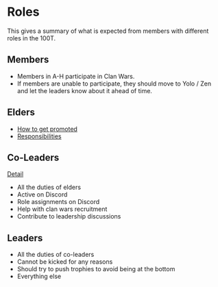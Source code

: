 # Roles

This gives a summary of what is expected from members with different roles in the 100T.

## Members

* Members in A-H participate in Clan Wars.
* If members are unable to participate, they should move to Yolo / Zen and let the leaders know about it ahead of time.

## Elders

* [How to get promoted](elders)
* [Responsibilities](elders?id=responsibilities)


## Co-Leaders

[Detail](leaders)

* All the duties of elders
* Active on Discord
* Role assignments on Discord
* Help with clan wars recruitment
* Contribute to leadership discussions

## Leaders

* All the duties of co-leaders
* Cannot be kicked for any reasons
* Should try to push trophies to avoid being at the bottom
* Everything else
